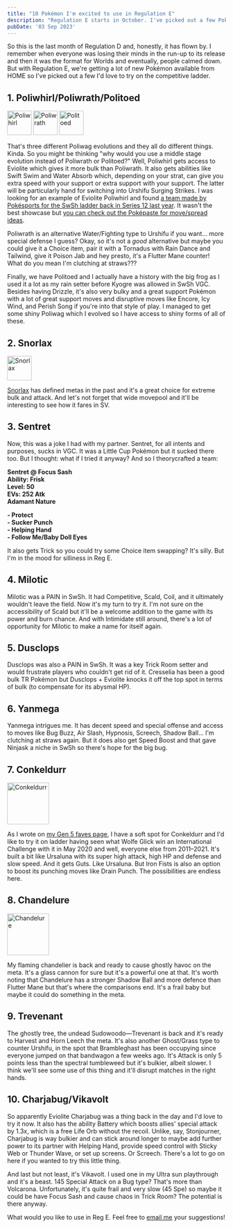 ```yaml
---
title: "10 Pokémon I'm excited to use in Regulation E"
description: "Regulation E starts in October. I've picked out a few Pokémon from the upcoming DLC that I'd like to try."
pubDate: '03 Sep 2023'
---
```


So this is the last month of Regulation D and, honestly, it has flown by. I remember when everyone was losing their minds in the run-up to its release and then it was the format for Worlds and eventually, people calmed down. But with Regulation E, we're getting a lot of new Pokémon available from HOME so I've picked out a few I'd love to try on the competitive ladder.

## 1. Poliwhirl/Poliwrath/Politoed

<div class="img-center" style="margin-top:1rem;">
	<img src="/images/sprites/gen1/poliwhirl_061_rby.png" alt="Poliwhirl" width="56px" height="56px"/>
	<img src="/images/sprites/gen1/poliwrath_062_rby.png" alt="Poliwrath" width="56px" height="56px"/>
	<img src="/images/sprites/gen2/186.png" alt="Politoed" width="56px" height="56px"/>
</div>

That's three different Poliwag evolutions and they all do different things. Kinda. So you might be thinking "why would you use a middle stage evolution instead of Poliwrath or Politoed?" Well, Poliwhirl gets access to Eviolite which gives it more bulk than Poliwrath. It also gets abilities like Swift Swim and Water Absorb which, depending on your strat, can give you extra speed with your support or extra support with your support. The latter will be particularly hand for switching into Urshifu Surging Strikes. I was looking for an example of Eviolite Poliwhirl and found [a team made by Pokésports for the SwSh ladder back in Series 12 last year](https://www.youtube.com/watch?v=_5mBkSxKTLY). It wasn't the best showcase but [you can check out the Poképaste for move/spread ideas](https://pokepast.es/28751d2acb2c0ea9).

Poliwrath is an alternative Water/Fighting type to Urshifu if you want... more special defense I guess? Okay, so it's not a _good_ alternative but maybe you could give it a Choice item, pair it with a Tornadus with Rain Dance and Tailwind, give it Poison Jab and hey presto, it's a Flutter Mane counter! What do you mean I'm clutching at straws???

Finally, we have Politoed and I actually have a history with the big frog as I used it a lot as my rain setter before Kyogre was allowed in SwSh VGC. Besides having Drizzle, it's also very bulky and a great support Pokémon with a lot of great support moves and disruptive moves like Encore, Icy Wind, and Perish Song if you're into that style of play. I managed to get some shiny Poliwag which I evolved so I have access to shiny forms of all of these.

## 2. Snorlax
<div class="img-center" style="margin-top:1rem;">
	<img src="/images/sprites/gen1/snorlax_143_rby.png" alt="Snorlax" width="56px" height="56px"/>
</div>

[Snorlax](/nicknames/snorlax/) has defined metas in the past and it's a great choice for extreme bulk and attack. And let's not forget that wide movepool and it'll be interesting to see how it fares in SV.

## 3. Sentret

Now, this was a joke I had with my partner. Sentret, for all intents and purposes, sucks in VGC. It was a Little Cup Pokémon but it sucked there too. But I thought: what if I tried it anyway? And so I theorycrafted a team:

**Sentret @ Focus Sash  
Ability: Frisk  
Level: 50  
EVs: 252 Atk  
Adamant Nature**  

**\- Protect  
\- Sucker Punch  
\- Helping Hand  
\- Follow Me/Baby Doll Eyes** 

It also gets Trick so you could try some Choice item swapping? It's silly. But I'm in the mood for silliness in Reg E.

## 4. Milotic

Milotic was a PAIN in SwSh. It had Competitive, Scald, Coil, and it ultimately wouldn't leave the field. Now it's my turn to try it. I'm not sure on the accessibility of Scald but it'll be a welcome addition to the game with its power and burn chance. And with Intimidate still around, there's a lot of opportunity for Milotic to make a name for itself again.

## 5. Dusclops

Dusclops was also a PAIN in SwSh. It was a key Trick Room setter and would frustrate players who couldn't get rid of it. Cresselia has been a good bulk TR Pokémon but Dusclops + Eviolite knocks it off the top spot in terms of bulk (to compensate for its abysmal HP).

## 6. Yanmega

Yanmega intrigues me. It has decent speed and special offense and access to moves like Bug Buzz, Air Slash, Hypnosis, Screech, Shadow Ball... I'm clutching at straws again. But it does also get Speed Boost and that gave Ninjask a niche in SwSh so there's hope for the big bug.

## 7. Conkeldurr

<div class="img-center" style="margin-top:1rem;">
	<img src="/images/sprites/gen5/conkeldurr.png" alt="Conkeldurr" width="96px" height="96px"/>
</div>

As I wrote on [my Gen 5 faves page](/favourites/my-favourite-gen-5-pokemon/), I have a soft spot for Conkeldurr and I'd like to try it on ladder having seen what Wolfe Glick win an International Challenge with it in May 2020 and well, everyone else from 2011–2021. It's built a bit like Ursaluna with its super high attack, high HP and defense and slow speed. And it gets Guts. Like Ursaluna. But Iron Fists is also an option to boost its punching moves like Drain Punch. The possibilities are endless here.

## 8. Chandelure

<div class="img-center" style="margin-top:1rem;">
	<img src="/images/sprites/gen5/chandelure.png" alt="Chandelure" width="96px" height="96px"/>
</div>

My flaming chandelier is back and ready to cause ghostly havoc on the meta. It's a glass cannon for sure but it's a powerful one at that. It's worth noting that Chandelure has a stronger Shadow Ball and more defence than Flutter Mane but that's where the comparisons end. It's a frail baby but maybe it could do something in the meta.

## 9. Trevenant

The ghostly tree, the undead Sudowoodo—Trevenant is back and it's ready to Harvest and Horn Leech the meta. It's also another Ghost/Grass type to counter Urshifu, in the spot that Brambleghast has been occupying since everyone jumped on that bandwagon a few weeks ago. It's Attack is only 5 points less than the spectral tumbleweed but it's bulkier, albeit slower. I think we'll see some use of this thing and it'll disrupt matches in the right hands.

## 10. Charjabug/Vikavolt

So apparently Eviolite Charjabug was a thing back in the day and I'd love to try it now. It also has the ability Battery which boosts allies' special attack by 1.3x, which is a free Life Orb without the recoil. Unlike, say, Stonjourner, Charjabug is way bulkier and can stick around longer to maybe add further power to its partner with Helping Hand, provide speed control with Sticky Web or Thunder Wave, or set up screens. Or Screech. There's a lot to go on here if you wanted to try this little thing.

And last but not least, it's Vikavolt. I used one in my Ultra sun playthrough and it's a beast. 145 Special Attack on a Bug type? That's more than Volcarona. Unfortunately, it's quite frail and very slow (45 Spe) so maybe it could be have Focus Sash and cause chaos in Trick Room? The potential is there anyway.

What would you like to use in Reg E. Feel free to [email me](mailto:me@centiskor.ch) your suggestions!